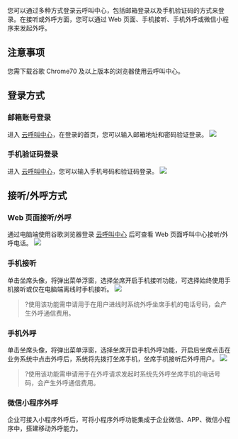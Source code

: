 您可以通过多种方式登录云呼叫中心，包括邮箱登录以及手机验证码的方式来登录。在接听或外呼方面，您可以通过 Web 页面、手机接听、手机外呼或微信小程序来发起外呼。
## 注意事项
您需下载谷歌 Chrome70 及以上版本的浏览器使用云呼叫中心。

## 登录方式
### 邮箱账号登录
进入 [云呼叫中心](https://tccc.qcloud.com/login)，在登录的首页，您可以输入邮箱地址和密码验证登录。
![](https://main.qcloudimg.com/raw/ea643944471cff6c9f26123a6c99fc63.png)

### 手机验证码登录
进入 [云呼叫中心](https://tccc.qcloud.com/login)，您可以输入手机号码和验证码登录。
![](https://main.qcloudimg.com/raw/39f6e1bd04cf6689a86b36de14b6c422.png)

## 接听/外呼方式
### Web 页面接听/外呼
通过电脑端使用谷歌浏览器登录 [云呼叫中心](https://tccc.qcloud.com/login) 后可查看 Web 页面呼叫中心接听/外呼电话。
![](https://main.qcloudimg.com/raw/af6a1f4666391b29a77a21f08c980a04.png)

### 手机接听
单击坐席头像，将弹出菜单浮窗，选择坐席开启手机接听功能，可选择始终使用手机接听或仅在电脑端离线时手机接听。
![](https://main.qcloudimg.com/raw/f7b70df1d57e05a275299ad37146fc36.png)
>?使用该功能需申请用于在用户进线时系统外呼坐席手机的电话号码，会产生外呼通信费用。


### 手机外呼
单击坐席头像，将弹出菜单浮窗，选择坐席开启手机外呼功能，开启后坐席点击在业务系统中点击外呼后，系统将先拨打坐席手机，坐席手机接听后外呼用户。
![](https://main.qcloudimg.com/raw/7bf9e7f5ebf22103a1df9a6d8fa04d37.png)
>?使用该功能需申请用于在外呼请求发起时系统先外呼坐席手机的电话号码，会产生外呼通信费用。

### 微信小程序外呼
企业可接入小程序外呼后，可将小程序外呼功能集成于企业微信、APP、微信小程序中，搭建移动外呼能力。
